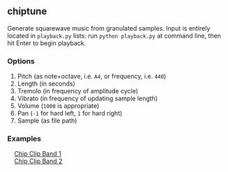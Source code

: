 ## chiptune
Generate squarewave music from granulated samples. Input is entirely located in `playback.py` lists: run `python playback.py` at command line, then hit Enter to begin playback. 

### Options
1. Pitch (as note+octave, i.e. `A4`, or frequency, i.e. `440`)
2. Length (in seconds)
3. Tremolo (in frequency of amplitude cycle)
4. Vibrato (in frequency of updating sample length)
5. Volume (`1000` is appropriate)
6. Pan (`-1` for hard left, `1` for hard right)
7. Sample (as file path)

### Examples
<div style="display:flex; align-items:center">
  <img width=16px src="https://icons.iconarchive.com/icons/danleech/simple/256/soundcloud-icon.png"/>
  <a href= https://soundcloud.com/ryan-park-chan/chip-clip-band-1>Chip Clip Band 1</a>
</div>
<div style="display:flex; align-items:center">
  <img width=16px src="https://icons.iconarchive.com/icons/danleech/simple/256/soundcloud-icon.png"/>
  <a href= https://soundcloud.com/ryan-park-chan/chip-clip-band-2>Chip Clip Band 2</a>
</div>

